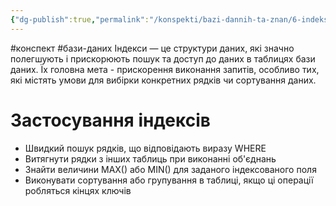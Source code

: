```yaml
---
{"dg-publish":true,"permalink":"/konspekti/bazi-dannih-ta-znan/6-indeksi/"}
---
```

#конспект #бази-даних
Індекси — це структури даних, які значно полегшують і прискорюють пошук та доступ до даних в таблицях бази даних. Їх головна мета - прискорення виконання запитів, особливо тих, які містять умови для вибірки конкретних рядків чи сортування даних.
# Застосування індексів
- Швидкий пошук рядків, що відповідають виразу WHERE
- Витягнути рядки з інших таблиць при виконанні об'єднань
- Знайти величини MAX() або MIN() для заданого індексованого поля
- Виконувати сортування або групування в таблиці, якщо ці операції робляться кінцях ключів